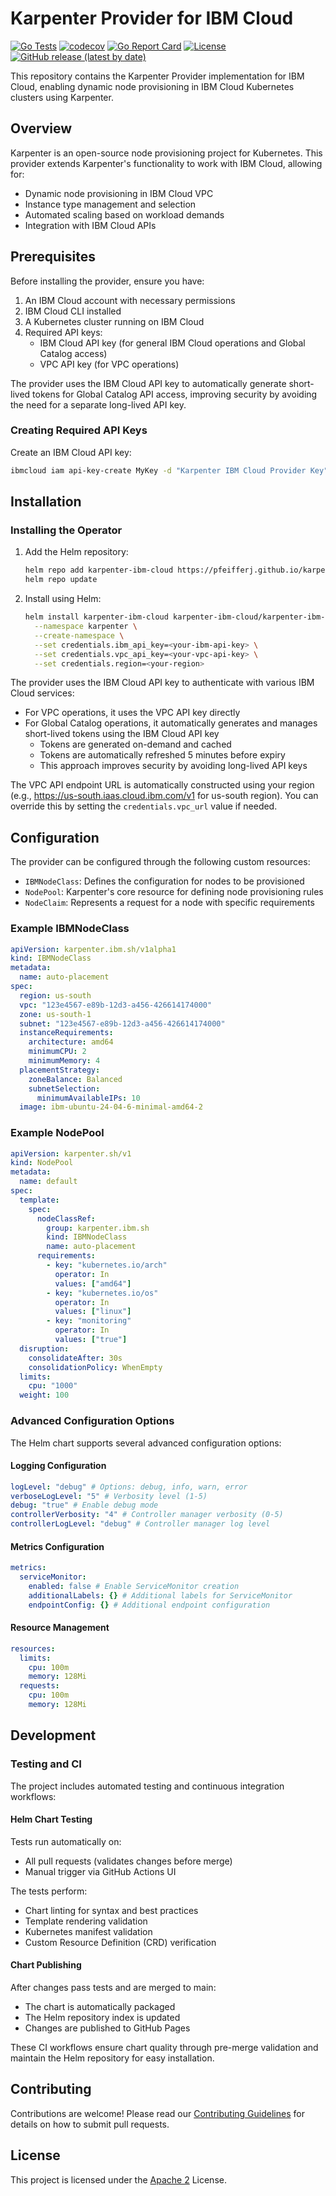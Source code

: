 # Karpenter Provider for IBM Cloud

[![Go Tests](https://github.com/pfeifferj/karpenter-provider-ibm-cloud/actions/workflows/go-test.yaml/badge.svg)](https://github.com/pfeifferj/karpenter-provider-ibm-cloud/actions/workflows/go-test.yaml)
[![codecov](https://codecov.io/github/pfeifferj/karpenter-provider-ibm-cloud/graph/badge.svg?token=VF3SOM6IMR)](https://codecov.io/github/pfeifferj/karpenter-provider-ibm-cloud)
[![Go Report Card](https://goreportcard.com/badge/github.com/pfeifferj/karpenter-provider-ibm-cloud)](https://goreportcard.com/report/github.com/pfeifferj/karpenter-provider-ibm-cloud)
[![License](https://img.shields.io/badge/License-Apache%202.0-blue.svg)](LICENSE)
[![GitHub release (latest by date)](https://img.shields.io/github/v/release/pfeifferj/karpenter-provider-ibm-cloud)](https://github.com/pfeifferj/karpenter-provider-ibm-cloud/releases)

This repository contains the Karpenter Provider implementation for IBM Cloud, enabling dynamic node provisioning in IBM Cloud Kubernetes clusters using Karpenter.

## Overview

Karpenter is an open-source node provisioning project for Kubernetes. This provider extends Karpenter's functionality to work with IBM Cloud, allowing for:

- Dynamic node provisioning in IBM Cloud VPC
- Instance type management and selection
- Automated scaling based on workload demands
- Integration with IBM Cloud APIs

## Prerequisites

Before installing the provider, ensure you have:

1. An IBM Cloud account with necessary permissions
2. IBM Cloud CLI installed
3. A Kubernetes cluster running on IBM Cloud
4. Required API keys:
   - IBM Cloud API key (for general IBM Cloud operations and Global Catalog access)
   - VPC API key (for VPC operations)

The provider uses the IBM Cloud API key to automatically generate short-lived tokens for Global Catalog API access, improving security by avoiding the need for a separate long-lived API key.

### Creating Required API Keys

Create an IBM Cloud API key:

```bash
ibmcloud iam api-key-create MyKey -d "Karpenter IBM Cloud Provider Key" --file key_file
```

## Installation

### Installing the Operator

1. Add the Helm repository:

   ```bash
   helm repo add karpenter-ibm-cloud https://pfeifferj.github.io/karpenter-provider-ibm-cloud/index.yaml
   helm repo update
   ```

2. Install using Helm:
   ```bash
   helm install karpenter-ibm-cloud karpenter-ibm-cloud/karpenter-ibm-cloud \
     --namespace karpenter \
     --create-namespace \
     --set credentials.ibm_api_key=<your-ibm-api-key> \
     --set credentials.vpc_api_key=<your-vpc-api-key> \
     --set credentials.region=<your-region>
   ```

The provider uses the IBM Cloud API key to authenticate with various IBM Cloud services:

- For VPC operations, it uses the VPC API key directly
- For Global Catalog operations, it automatically generates and manages short-lived tokens using the IBM Cloud API key
  - Tokens are generated on-demand and cached
  - Tokens are automatically refreshed 5 minutes before expiry
  - This approach improves security by avoiding long-lived API keys

The VPC API endpoint URL is automatically constructed using your region (e.g., https://us-south.iaas.cloud.ibm.com/v1 for us-south region). You can override this by setting the `credentials.vpc_url` value if needed.

## Configuration

The provider can be configured through the following custom resources:

- `IBMNodeClass`: Defines the configuration for nodes to be provisioned
- `NodePool`: Karpenter's core resource for defining node provisioning rules
- `NodeClaim`: Represents a request for a node with specific requirements

### Example IBMNodeClass

```yaml
apiVersion: karpenter.ibm.sh/v1alpha1
kind: IBMNodeClass
metadata:
  name: auto-placement
spec:
  region: us-south
  vpc: "123e4567-e89b-12d3-a456-426614174000"
  zone: us-south-1
  subnet: "123e4567-e89b-12d3-a456-426614174000"
  instanceRequirements:
    architecture: amd64
    minimumCPU: 2
    minimumMemory: 4
  placementStrategy:
    zoneBalance: Balanced
    subnetSelection:
      minimumAvailableIPs: 10
  image: ibm-ubuntu-24-04-6-minimal-amd64-2
```

### Example NodePool

```yaml
apiVersion: karpenter.sh/v1
kind: NodePool
metadata:
  name: default
spec:
  template:
    spec:
      nodeClassRef:
        group: karpenter.ibm.sh
        kind: IBMNodeClass
        name: auto-placement
      requirements:
        - key: "kubernetes.io/arch"
          operator: In
          values: ["amd64"]
        - key: "kubernetes.io/os"
          operator: In
          values: ["linux"]
        - key: "monitoring"
          operator: In
          values: ["true"]
  disruption:
    consolidateAfter: 30s
    consolidationPolicy: WhenEmpty
  limits:
    cpu: "1000"
  weight: 100
```

### Advanced Configuration Options

The Helm chart supports several advanced configuration options:

#### Logging Configuration

```yaml
logLevel: "debug" # Options: debug, info, warn, error
verboseLogLevel: "5" # Verbosity level (1-5)
debug: "true" # Enable debug mode
controllerVerbosity: "4" # Controller manager verbosity (0-5)
controllerLogLevel: "debug" # Controller manager log level
```

#### Metrics Configuration

```yaml
metrics:
  serviceMonitor:
    enabled: false # Enable ServiceMonitor creation
    additionalLabels: {} # Additional labels for ServiceMonitor
    endpointConfig: {} # Additional endpoint configuration
```

#### Resource Management

```yaml
resources:
  limits:
    cpu: 100m
    memory: 128Mi
  requests:
    cpu: 100m
    memory: 128Mi
```

## Development

### Testing and CI

The project includes automated testing and continuous integration workflows:

#### Helm Chart Testing

Tests run automatically on:

- All pull requests (validates changes before merge)
- Manual trigger via GitHub Actions UI

The tests perform:

- Chart linting for syntax and best practices
- Template rendering validation
- Kubernetes manifest validation
- Custom Resource Definition (CRD) verification

#### Chart Publishing

After changes pass tests and are merged to main:

- The chart is automatically packaged
- The Helm repository index is updated
- Changes are published to GitHub Pages

These CI workflows ensure chart quality through pre-merge validation and maintain the Helm repository for easy installation.

## Contributing

Contributions are welcome! Please read our [Contributing Guidelines](CONTRIBUTING.md) for details on how to submit pull requests.

## License

This project is licensed under the [Apache 2](LICENSE) License.
